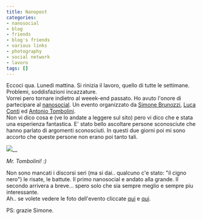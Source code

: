 ```yaml
---
title: Nanopost
categories:
- nanosocial
- blog
- friends
- blog's friends
- various links
- photography
- social network
- lavoro
tags: []
---
```

Eccoci qua. Lunedi mattina. Si rinizia il lavoro, quello di tutte le
settimane. Problemi, soddisfazioni incazzature.  
Vorrei pero tornare indietro al weeek-end passato. Ho avuto l'onore di
partecipare al [nanosocial](http://www.nanosocial.org/
"http://www.nanosocial.org/" ). Un evento organizzato da [Simone
Brunozzi](http://www.ubuntista.it/ "http://www.ubuntista.it/" ), [Luca
Conti](http://www.lucaconti.it/ "http://www.lucaconti.it/" ) ed [Antonio
Tombolini](http://www.antoniotombolini.com/ "http://www.antoniotombolini.com/"
).  
Non vi dico cosa e (ve lo andate a leggere sul sito) pero vi dico che e stata
una esperienza fantastica. E' stato bello ascoltare persone sconosciute che
hanno parlato di argomenti sconosciuti. In questi due giorni poi mi sono
accorto che queste persone non erano poi tanto tali.  

![](http://farm4.static.flickr.com/3133/2896012726_6cbe89a46a_d.jpg)__

_Mr. Tombolini! :)_

Non sono mancati i discorsi seri (ma si dai.. qualcuno c'e stato: "il cigno
nero") le risate, le battute. Il primo nanosocial e andato alla grande. Il
secondo arrivera a breve... spero solo che sia sempre meglio e sempre piu
interessante.  
Ah.. se volete vedere le foto dell'evento cliccate
[qui](http://www.flickr.com/photos/simone_brunozzi/sets/72157607571191763/
"http://www.flickr.com/photos/simone_brunozzi/sets/72157607571191763/" ) e
[qui](http://www.flickr.com/photos/lucasartoni/sets/72157607558680365/
"http://www.flickr.com/photos/lucasartoni/sets/72157607558680365/" ).  

PS: grazie Simone.


